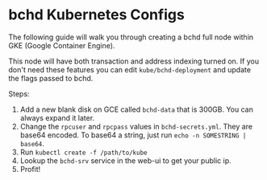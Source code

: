 # bchd Kubernetes Configs

The following guide will walk you through creating a bchd full node within GKE (Google Container Engine).

This node will have both transaction and address indexing turned on. If you don't need these features you can edit `kube/bchd-deployment` and update the flags passed to bchd.

Steps:
1. Add a new blank disk on GCE called `bchd-data` that is 300GB. You can always expand it later.
2. Change the `rpcuser` and `rpcpass` values in `bchd-secrets.yml`. They are base64 encoded. To base64 a string, just run `echo -n SOMESTRING | base64`.
3. Run `kubectl create -f /path/to/kube`
4. Lookup the `bchd-srv` service in the web-ui to get your public ip.
5. Profit!
